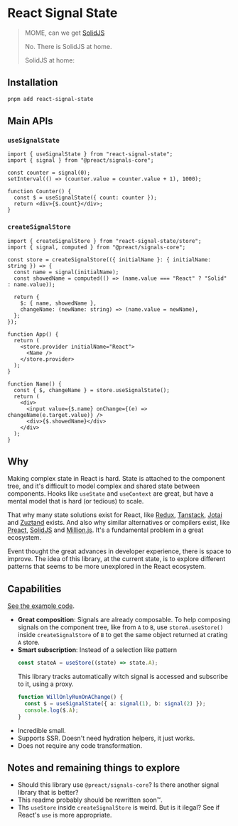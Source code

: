 # React Signal State

> MOME, can we get [SolidJS](https://www.solidjs.com/)
>
> No. There is SolidJS at home.
>
> SolidJS at home:

## Installation

```bash
pnpm add react-signal-state
```

## Main APIs

### `useSignalState`

```tsx
import { useSignalState } from "react-signal-state";
import { signal } from "@preact/signals-core";

const counter = signal(0);
setInterval(() => (counter.value = counter.value + 1), 1000);

function Counter() {
  const $ = useSignalState({ count: counter });
  return <div>{$.count}</div>;
}
```

### `createSignalStore`

```tsx
import { createSignalStore } from "react-signal-state/store";
import { signal, computed } from "@preact/signals-core";

const store = createSignalStore(({ initialName }: { initialName: string }) => {
  const name = signal(initialName);
  const showedName = computed(() => (name.value === "React" ? "Solid" : name.value));

  return {
    $: { name, showedName },
    changeName: (newName: string) => (name.value = newName),
  };
});

function App() {
  return (
    <store.provider initialName="React">
      <Name />
    </store.provider>
  );
}

function Name() {
  const { $, changeName } = store.useSignalState();
  return (
    <div>
      <input value={$.name} onChange={(e) => changeName(e.target.value)} />
      <div>{$.showedName}</div>
    </div>
  );
}
```

## Why

Making complex state in React is hard. State is attached to the component tree, and it's difficult to model complex and shared state between components.
Hooks like `useState` and `useContext` are great, but have a mental model that is hard (or tedious) to scale.

That why many state solutions exist for React, like [Redux](https://redux-toolkit.js.org/), [Tanstack](https://tanstack.com/query), [Jotai](https://jotai.org/) and [Zuztand](https://zustand.docs.pmnd.rs/getting-started/introduction) exists.
And also why similar alternatives or compilers exist, like [Preact](https://github.com/preactjs), [SolidJS](https://www.solidjs.com/) and [Million.js](https://million.js.org/). It's a fundamental problem in a great ecosystem.

Event thought the great advances in developer experience, there is space to improve.
The idea of this library, at the current state, is to explore different patterns that seems to be more unexplored in the React ecosystem.

## Capabilities

[See the example code](src/demo/App.tsx).

- **Great composition**: Signals are already composable. To help composing signals on the component tree, like from `A` to `B`, use `storeA.useStore()` inside `createSignalStore` of `B` to get the same object returned at crating `A` store.
- **Smart subscription**: Instead of a selection like pattern
  ```ts
  const stateA = useStore((state) => state.A);
  ```
  This library tracks automatically witch signal is accessed and subscribe to it, using a proxy.
  ```ts
  function WillOnlyRunOnAChange() {
    const $ = useSignalState({ a: signal(1), b: signal(2) });
    console.log($.A);
  }
  ```
- Incredible small.
- Supports SSR. Doesn't need hydration helpers, it just works.
- Does not require any code transformation.

## Notes and remaining things to explore

- Should this library use `@preact/signals-core`? Is there another signal library that is better?
- This readme probably should be rewritten soon™.
- Ths `useStore` inside `createSignalStore` is weird. But is it ilegal? See if React's `use` is more appropriate.
